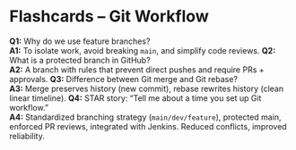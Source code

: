 # Flashcards – Git Workflow
**Q1:** Why do we use feature branches?  
**A1:** To isolate work, avoid breaking `main`, and simplify code reviews.
**Q2:** What is a protected branch in GitHub?  
**A2:** A branch with rules that prevent direct pushes and require PRs + approvals.
**Q3:** Difference between Git merge and Git rebase?  
**A3:** Merge preserves history (new commit), rebase rewrites history (clean linear timeline).
**Q4:** STAR story: “Tell me about a time you set up Git workflow.”  
**A4:** Standardized branching strategy (`main/dev/feature`), protected main, enforced PR reviews, integrated with Jenkins. Reduced conflicts, improved reliability.